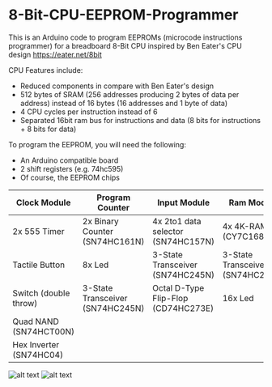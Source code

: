 # 8-Bit-CPU-EEPROM-Programmer
This is an Arduino code to program EEPROMs (microcode instructions programmer) for a breadboard 8-Bit CPU inspired by Ben Eater's CPU design https://eater.net/8bit

CPU Features include:
* Reduced components in compare with Ben Eater's design
* 512 bytes of SRAM (256 addresses producing 2 bytes of data per address) instead of 16 bytes (16 addresses and 1 byte of data)
* 4 CPU cycles per instruction instead of 6
* Separated 16bit ram bus for instructions and data  (8 bits for instructions + 8 bits for data)


To program the EEPROM, you will need the following:
* An Arduino compatible board
* 2 shift registers (e.g. 74hc595)
* Of course, the EEPROM chips

| Clock Module| Program Counter| Input Module | Ram Module | Logic Control | Registers (A&B) | ALU | Display Module | Input Module |
|------------|------------|-----|-------------|------------|----|-----------|------------|-----|
| 2x 555 Timer |2x Binary Counter (SN74HC161N) | 4x  2to1 data selector (SN74HC157N) | 4x 4K-RAM (CY7C168A) | Binary Counter (SN74HC161N) | Quad AND (SN74HC08N) |  2x Binary Adder (CD74HC283E) | 555 Timer | Octal D-Type Flip-Flop (CD74HC273E) |
| Tactile Button | 8x Led | 3-State Transceiver (SN74HC245N) | 3-State Transceiver (SN74HC245N) | 2x EEPROM (AT28C64B-15PU) | 2x  3-State Transceiver (SN74HC245N) | 2x Qual XOR (SN74HC86N) | Binary Counter (SN74HC161N) | Hex Inverter (SN74HC04) |
| Switch (double throw) | 3-State Transceiver (SN74HC245N) | Octal D-Type Flip-Flop (CD74HC273E) | 16x Led | 2x Octal D-Type Flip-Flop (CD74HC273E) | 3-State Transceiver (SN74HC245N) | | 2x  2-to-4 Line Decoder (CD74HC139E) | Tactile Button |
| Quad NAND (SN74HCT00N) | | | | | | | 4x 7-seg display| 3x 8-DIP Switch|
| Hex Inverter (SN74HC04) | | | | | | | | |

![alt text](https://github.com/HA4ever37/8-Bit-CPU-EERPOM-Prorammer/blob/master/IMG_20191224_224308.jpg)
![alt text](https://github.com/HA4ever37/8-Bit-CPU-EERPOM-Prorammer/blob/master/IMG_20200111_134529.jpg)
